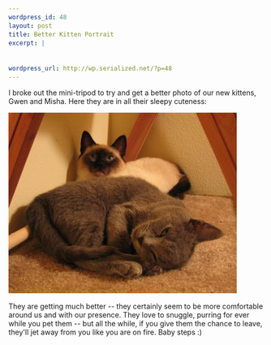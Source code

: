 ```yaml
--- 
wordpress_id: 48
layout: post
title: Better Kitten Portrait
excerpt: |
  

wordpress_url: http://wp.serialized.net/?p=48
---
```

I broke out the mini-tripod to try and get a better photo of our new kittens, Gwen and Misha. Here they are in all their sleepy cuteness:

![img](/images/sleepy-gwen-misha.jpg)

They are getting much better -- they certainly seem to be more comfortable around us and with our presence. They love to snuggle, purring for ever while you pet them -- but  all the while, if you give them the chance to leave, they'll jet away from you like you are on fire. Baby steps :)
